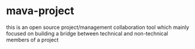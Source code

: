 # mava-project
this is an open source project/management collaboration tool which mainly focused on building a bridge between technical and non-technical members of a project
